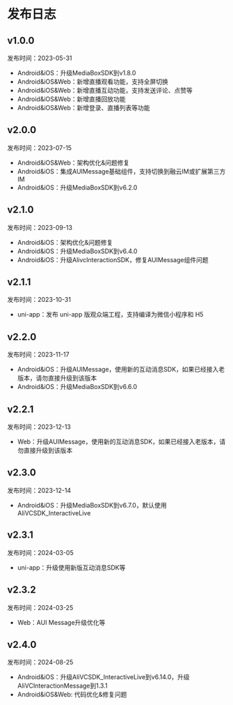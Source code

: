 # 发布日志

## v1.0.0
发布时间：2023-05-31
* Android&iOS：升级MediaBoxSDK到v1.8.0
* Android&iOS&Web：新增直播观看功能，支持全屏切换
* Android&iOS&Web：新增直播互动功能，支持发送评论、点赞等
* Android&iOS&Web：新增直播回放功能
* Android&iOS&Web：新增登录、直播列表等功能


## v2.0.0
发布时间：2023-07-15
* Android&iOS&Web：架构优化&问题修复
* Android&iOS：集成AUIMessage基础组件，支持切换到融云IM或扩展第三方IM
* Android&iOS：升级MediaBoxSDK到v6.2.0


## v2.1.0
发布时间：2023-09-13
* Android&iOS：架构优化&问题修复
* Android&iOS：升级MediaBoxSDK到v6.4.0
* Android&iOS：升级AlivcInteractionSDK，修复AUIMessage组件问题

## v2.1.1
发布时间：2023-10-31
* uni-app：发布 uni-app 版观众端工程，支持编译为微信小程序和 H5

## v2.2.0
发布时间：2023-11-17
* Android&iOS：升级AUIMessage，使用新的互动消息SDK，如果已经接入老版本，请勿直接升级到该版本
* Android&iOS：升级MediaBoxSDK到v6.6.0

## v2.2.1
发布时间：2023-12-13
* Web：升级AUIMessage，使用新的互动消息SDK，如果已经接入老版本，请勿直接升级到该版本

## v2.3.0
发布时间：2023-12-14
* Android&iOS：升级MediaBoxSDK到v6.7.0，默认使用AliVCSDK_InteractiveLive

## v2.3.1
发布时间：2024-03-05
* uni-app：升级使用新版互动消息SDK等

## v2.3.2
发布时间：2024-03-25
* Web：AUI Message升级优化等

## v2.4.0
发布时间：2024-08-25
* Android&iOS：升级AliVCSDK_InteractiveLive到v6.14.0，升级AliVCInteractionMessage到1.3.1
* Android&iOS&Web: 代码优化&修复问题
